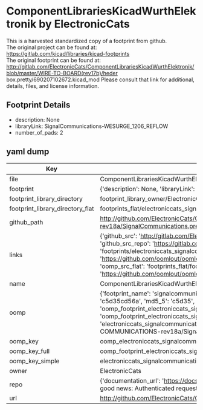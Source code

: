 # ComponentLibrariesKicadWurthElektronik by ElectronicCats  
This is a harvested standardized copy of a footprint from github.  
The original project can be found at:  
https://gitlab.com/kicad/libraries/kicad-footprints  
The original footprint can be found at:
http://gitlab.com/ElectronicCats/ComponentLibrariesKicadWurthElektronik/blob/master/WIRE-TO-BOARD(rev17b)/heder box.pretty/690207102672.kicad_mod
Please consult that link for additional, details, files, and license information.  
## Footprint Details
* description: None  
* libraryLink: SignalCommunications-WESURGE_1206_REFLOW  
* number_of_pads: 2  
## yaml dump  
| Key | Value |  
| --- | --- |  
| file | ComponentLibrariesKicadWurthElektronik/SIGNAL-COMMUNICATIONS-rev18a/SignalCommunications.pretty/SignalCommunications-WESURGE_1206_REFLOW.kicad_mod |  
| footprint | {'description': None, 'libraryLink': 'SignalCommunications-WESURGE_1206_REFLOW', 'number_of_pads': 2} |  
| footprint_library_directory | footprint_library_owner/ElectronicCats_ComponentLibrariesKicadWurthElektronik |  
| footprint_library_directory_flat | footprints_flat/electroniccats_signalcommunications_signalcommunications_wesurge_1206_reflow/working |  
| github_path | http://github.com/ElectronicCats/ComponentLibrariesKicadWurthElektronik/blob/master/SIGNAL-COMMUNICATIONS-rev18a/SignalCommunications.pretty/SignalCommunications-WESURGE_1206_REFLOW.kicad_mod |  
| links | {'github_src': 'http://gitlab.com/ElectronicCats/ComponentLibrariesKicadWurthElektronik/blob/master/WIRE-TO-BOARD(rev17b)/heder box.pretty/690207102672.kicad_mod', 'github_src_repo': 'https://gitlab.com/kicad/libraries/kicad-footprints', 'oomp_bot': 'footprints/electroniccats_signalcommunications_signalcommunications_wesurge_1206_reflow/working', 'oomp_bot_github': 'https://github.com/oomlout/oomlout_oomp_footprint_bot/tree/main/footprints/electroniccats_signalcommunications_signalcommunications_wesurge_1206_reflow/working', 'oomp_src_flat': 'footprints_flat/footprints_flat/electroniccats_signalcommunications_signalcommunications_wesurge_1206_reflow/working', 'oomp_src_flat_github': 'https://github.com/oomlout/oomlout_oomp_footprint_src/tree/main/footprints_flat/electroniccats_signalcommunications_signalcommunications_wesurge_1206_reflow/working'} |  
| name | ComponentLibrariesKicadWurthElektronik |  
| oomp | {'footprint_name': 'signalcommunications_wesurge_1206_reflow', 'library_name': 'signalcommunications', 'md5': 'c5d35cd56a298fe3a03afc1c0b83d08a', 'md5_10': 'c5d35cd56a', 'md5_5': 'c5d35', 'md5_6': 'c5d35c', 'oomp_key': 'oomp_electroniccats_signalcommunications_signalcommunications_wesurge_1206_reflow', 'oomp_key_extra': 'oomp_footprint_electroniccats_signalcommunications_signalcommunications_wesurge_1206_reflow', 'oomp_key_full': 'oomp_footprint_electroniccats_signalcommunications_signalcommunications_wesurge_1206_reflow_c5d35c', 'oomp_key_simple': 'electroniccats_signalcommunications_signalcommunications_wesurge_1206_reflow', 'original_filename': 'ComponentLibrariesKicadWurthElektronik/SIGNAL-COMMUNICATIONS-rev18a/SignalCommunications.pretty/SignalCommunications-WESURGE_1206_REFLOW.kicad_mod', 'owner_name': 'electroniccats'} |  
| oomp_key | oomp_electroniccats_signalcommunications_signalcommunications_wesurge_1206_reflow |  
| oomp_key_full | oomp_footprint_electroniccats_signalcommunications_signalcommunications_wesurge_1206_reflow |  
| oomp_key_simple | electroniccats_signalcommunications_signalcommunications_wesurge_1206_reflow |  
| owner | ElectronicCats |  
| repo | {'documentation_url': 'https://docs.github.com/rest/overview/resources-in-the-rest-api#rate-limiting', 'message': "API rate limit exceeded for 84.66.173.59. (But here's the good news: Authenticated requests get a higher rate limit. Check out the documentation for more details.)"} |  
| url | http://github.com/ElectronicCats/ComponentLibrariesKicadWurthElektronik |  


